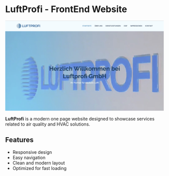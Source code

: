 # LuftProfi - FrontEnd Website

<img src="./assets/img/front.jpg" alt="LuftProfi LandingPage" width="600">

**LuftProfi** is a modern one page website designed to showcase services related to air quality and HVAC solutions.

## Features
- Responsive design
- Easy navigation
- Clean and modern layout
- Optimized for fast loading
